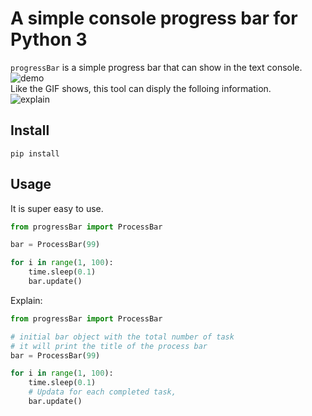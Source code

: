 # A simple console progress bar for Python 3  
`progressBar` is a simple progress bar that can show in the text console.    
![demo](src/progressBarDemoGIF.gif)  
Like the GIF shows, this tool can disply the folloing information.  
![explain](src/progressBarExplain.png)


## Install
```
pip install 
```

## Usage
It is super easy to use.
```python
from progressBar import ProcessBar

bar = ProcessBar(99)

for i in range(1, 100):
    time.sleep(0.1)
    bar.update()
```
Explain:

```python
from progressBar import ProcessBar

# initial bar object with the total number of task
# it will print the title of the process bar
bar = ProcessBar(99)

for i in range(1, 100):
    time.sleep(0.1)
    # Updata for each completed task,
    bar.update()
```